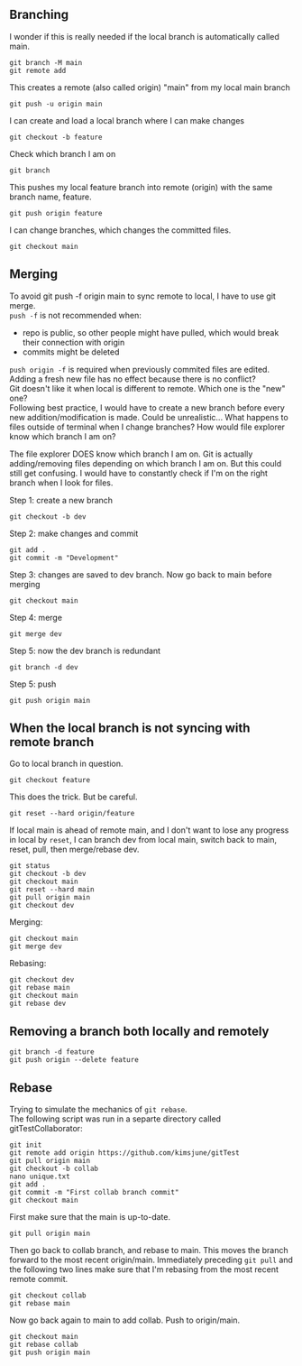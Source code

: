 ## Branching
I wonder if this is really needed if the local branch is automatically called main.  
```
git branch -M main
git remote add
```

This creates a remote (also called origin) "main" from my local main branch   
```
git push -u origin main
```

I can create and load a local branch where I can make changes  
```
git checkout -b feature
```

Check which branch I am on  
```
git branch
```

This pushes my local feature branch into remote (origin) with the same branch name, feature.  
```
git push origin feature
```

I can change branches, which changes the committed files.  
```
git checkout main
```

## Merging
To avoid git push -f origin main to sync remote to local, I have to use git merge.  
`push -f` is not recommended when: 
- repo is public, so other people might have pulled, which would break their connection with origin
- commits might be deleted

`push origin -f` is required when previously commited files are edited.  
Adding a fresh new file has no effect because there is no conflict?   
Git doesn't like it when local is different to remote. Which one is the "new" one?  
Following best practice, I would have to create a new branch before every new addition/modification is made. Could be unrealistic... 
What happens to files outside of terminal when I change branches? How would file explorer know which branch I am on?
  
The file explorer DOES know which branch I am on. Git is actually adding/removing files depending on which branch I am on. 
But this could still get confusing. I would have to constantly check if I'm on the right branch when I look for files. 

Step 1: create a new branch  
```
git checkout -b dev
```

Step 2: make changes and commit  
```
git add . 
git commit -m "Development"
```
Step 3: changes are saved to dev branch. Now go back to main before merging  
```
git checkout main
```

Step 4: merge  
```
git merge dev
```

Step 5: now the dev branch is redundant  
```
git branch -d dev
```

Step 5: push  
```
git push origin main
```

## When the local branch is not syncing with remote branch
Go to local branch in question.  
```
git checkout feature
``` 

This does the trick. But be careful.    
```
git reset --hard origin/feature
```
If local main is ahead of remote main, and I don't want to lose 
any progress in local by `reset`, I can branch dev from local main, switch back to main, reset, pull, then merge/rebase dev.  
```
git status
git checkout -b dev
git checkout main
git reset --hard main
git pull origin main
git checkout dev
```
Merging:  
```
git checkout main
git merge dev
```
Rebasing:
```
git checkout dev
git rebase main
git checkout main
git rebase dev
```

## Removing a branch both locally and remotely
```
git branch -d feature
git push origin --delete feature
```

## Rebase
Trying to simulate the mechanics of `git rebase`.  
The following script was run in a separte directory called gitTestCollaborator:  
```
git init
git remote add origin https://github.com/kimsjune/gitTest
git pull origin main
git checkout -b collab
nano unique.txt
git add . 
git commit -m "First collab branch commit"
git checkout main
```
First make sure that the main is up-to-date.  
```
git pull origin main 
```
Then go back to collab branch, and rebase to main. This moves the branch forward to the most recent origin/main. Immediately preceding `git pull` and the following two lines make sure that I'm rebasing from the most recent remote commit. 
```
git checkout collab
git rebase main
```
Now go back again to main to add collab. Push to origin/main.  
```
git checkout main
git rebase collab
git push origin main
```

